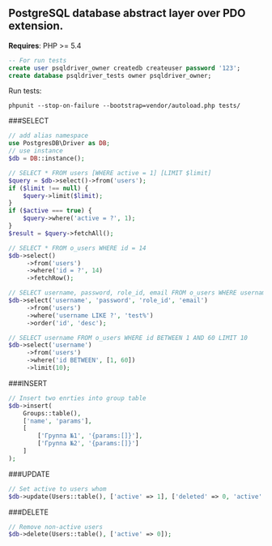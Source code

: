 PostgreSQL database abstract layer over PDO extension.
------------------------------------------------------
**Requires**: PHP >= 5.4

```SQL
-- For run tests
create user psqldriver_owner createdb createuser password '123';
create database psqldriver_tests owner psqldriver_owner;
```

Run tests:
```SH
phpunit --stop-on-failure --bootstrap=vendor/autoload.php tests/
```

###SELECT
```PHP
// add alias namespace
use PostgresDB\Driver as DB;
// use instance
$db = DB::instance();

// SELECT * FROM users [WHERE active = 1] [LIMIT $limit]
$query = $db->select()->from('users');
if ($limit !== null) {
    $query->limit($limit);
}
if ($active === true) {
    $query->where('active = ?', 1);
}
$result = $query->fetchAll();

// SELECT * FROM o_users WHERE id = 14
$db->select()
     ->from('users')
     ->where('id = ?', 14)
     ->fetchRow();

// SELECT username, password, role_id, email FROM o_users WHERE username LIKE 'test%' ORDER BY id DESC
$db->select('username', 'password', 'role_id', 'email')
     ->from('users')
     ->where('username LIKE ?', 'test%')
     ->order('id', 'desc');

// SELECT username FROM o_users WHERE id BETWEEN 1 AND 60 LIMIT 10
$db->select('username')
     ->from('users')
     ->where('id BETWEEN', [1, 60])
     ->limit(10);
```

###INSERT
```PHP
// Insert two enrties into group table
$db->insert(
    Groups::table(),
    ['name', 'params'],
    [
        ['Группа №1', '{params:[]}'],
        ['Группа №2', '{params:[]}']
    ]
);
```

###UPDATE
```PHP
// Set active to users whom
$db->update(Users::table(), ['active' => 1], ['deleted' => 0, 'active' => 0]);
```

###DELETE
```PHP
// Remove non-active users
$db->delete(Users::table(), ['active' => 0]);
```
